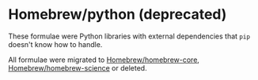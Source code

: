 # Homebrew/python (deprecated)

These formulae were Python libraries with external dependencies that `pip` doesn't know how to handle.

All formulae were migrated to [Homebrew/homebrew-core](https://github.com/Homebrew/homebrew-core), [Homebrew/homebrew-science](https://github.com/Homebrew/homebrew-science) or deleted.
